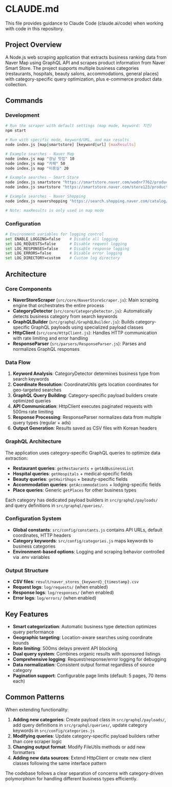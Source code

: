 # CLAUDE.md

This file provides guidance to Claude Code (claude.ai/code) when working with code in this repository.

## Project Overview

A Node.js web scraping application that extracts business ranking data from Naver Map using GraphQL API and scrapes product information from Naver Smart Store. The project supports multiple business categories (restaurants, hospitals, beauty salons, accommodations, general places) with category-specific query optimization, plus e-commerce product data collection.

## Commands

### Development

```bash
# Run the scraper with default settings (map mode, keyword: 치킨)
npm start

# Run with specific mode, keyword/URL, and max results
node index.js [map|smartstore] [keyword|url] [maxResults]

# Example searches - Naver Map
node index.js map "강남 맛집" 10
node index.js map "카페" 50
node index.js map "미용실" 20

# Example searches - Smart Store
node index.js smartstore "https://smartstore.naver.com/wodnr7762/products/8464846750"
node index.js smartstore "https://smartstore.naver.com/store123/products/123456"

# Example searches - Naver Shopping
node index.js navershopping "https://search.shopping.naver.com/catalog/51449387077?cat_id=50003299&frm=NVSCVUI&query=%EC%9D%98%EC%9E%90"

# Note: maxResults is only used in map mode
```

### Configuration

```bash
# Environment variables for logging control
set ENABLE_LOGGING=false    # Disable all logging
set LOG_REQUESTS=false      # Disable request logging
set LOG_RESPONSES=false     # Disable response logging
set LOG_ERRORS=false        # Disable error logging
set LOG_DIRECTORY=custom    # Custom log directory
```

## Architecture

### Core Components

- **NaverStoreScraper** (`src/core/NaverStoreScraper.js`): Main scraping engine that orchestrates the entire process
- **CategoryDetector** (`src/core/CategoryDetector.js`): Automatically detects business category from search keywords
- **GraphQLBuilder** (`src/graphql/GraphQLBuilder.js`): Builds category-specific GraphQL payloads using specialized payload classes
- **HttpClient** (`src/core/HttpClient.js`): Handles HTTP communication with rate limiting and error handling
- **ResponseParser** (`src/parsers/ResponseParser.js`): Parses and normalizes GraphQL responses

### Data Flow

1. **Keyword Analysis**: CategoryDetector determines business type from search keywords
2. **Coordinate Resolution**: CoordinateUtils gets location coordinates for geo-targeted searches
3. **GraphQL Query Building**: Category-specific payload builders create optimized queries
4. **API Communication**: HttpClient executes paginated requests with 500ms rate limiting
5. **Response Processing**: ResponseParser normalizes data from multiple query types (regular + ads)
6. **Output Generation**: Results saved as CSV files with Korean headers

### GraphQL Architecture

The application uses category-specific GraphQL queries to optimize data extraction:

- **Restaurant queries**: `getRestaurants` + `getAdBusinessList`
- **Hospital queries**: `getHospitals` + medical-specific fields
- **Beauty queries**: `getHairShops` + beauty-specific fields
- **Accommodation queries**: `getAccommodations` + lodging-specific fields
- **Place queries**: Generic `getPlaces` for other business types

Each category has dedicated payload builders in `src/graphql/payloads/` and query definitions in `src/graphql/queries/`.

### Configuration System

- **Global constants**: `src/config/constants.js` contains API URLs, default coordinates, HTTP headers
- **Category keywords**: `src/config/categories.js` maps keywords to business categories
- **Environment-based options**: Logging and scraping behavior controlled via .env variables

### Output Structure

- **CSV files**: `result/naver_stores_{keyword}_{timestamp}.csv`
- **Request logs**: `log/requests/` (when enabled)
- **Response logs**: `log/responses/` (when enabled)
- **Error logs**: `log/errors/` (when enabled)

## Key Features

- **Smart categorization**: Automatic business type detection optimizes query performance
- **Geographic targeting**: Location-aware searches using coordinate bounds
- **Rate limiting**: 500ms delays prevent API blocking
- **Dual query system**: Combines organic results with sponsored listings
- **Comprehensive logging**: Request/response/error logging for debugging
- **Data normalization**: Consistent output format regardless of source category
- **Pagination support**: Configurable page limits (default: 5 pages, 70 items each)

## Common Patterns

When extending functionality:

1. **Adding new categories**: Create payload class in `src/graphql/payloads/`, add query definitions in `src/graphql/queries/`, update category keywords in `src/config/categories.js`
2. **Modifying queries**: Update category-specific payload builders rather than core scraper logic
3. **Changing output format**: Modify FileUtils methods or add new formatters
4. **Adding new data sources**: Extend HttpClient or create new client classes following the same interface pattern

The codebase follows a clear separation of concerns with category-driven polymorphism for handling different business types efficiently.
